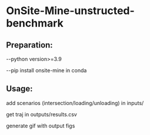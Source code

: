 # OnSite-Mine-unstructed-benchmark

## Preparation:

--python version>=3.9

--pip install onsite-mine in conda 

## Usage:

add scenarios (intersection/loading/unloading) in inputs/
  
get traj in outputs/results.csv

generate gif with output figs
